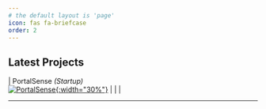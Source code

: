 ```yaml
---
# the default layout is 'page'
icon: fas fa-briefcase
order: 2
---
```


## Latest Projects

| PortalSense *(Startup)* <br> [![PortalSense]({{site.url}}/assets/img/portfolio/PortalSense.jpg){:width="30%"}]({{site.url}}/projects/PortalSense) | | |

<!-- 
## 2021-2022

| ExciteOMeter *(Unity-Paper)*  <a href="{{site.url}}/projects/ExciteOMeter"><img src="{{site.url}}/assets/img/portfolio/EoM/architecture.jpg" width="80%"> </a> | KinemaTS *(Python-Paper)* <a href="{{site.url}}/projects/KinemaTS"><img src="{{site.url}}/assets/img/portfolio/KinemaTS.jpg" width="100%"> </a>  | 

## 2019-2020

| BioPhyS *(Research Paper)* <br> <a href="{{site.url}}/projects/BioPhyS"><img src="{{site.url}}/assets/img/portfolio/BioPhyS.png" width="100%"> </a> | PARE-VR *(Master's Thesis)* <br> <a href="{{site.url}}/projects/PARE-VR"><img src="{{site.url}}/assets/img/portfolio/PARE-VR.jpg" width="100%"> </a> | EasyBlood *(Master's Project)* <br> <a href="{{site.url}}/projects/EasyBlood"><img src="{{site.url}}/assets/img/portfolio/EasyBlood.jpg" width="100%"> </a> | 

## 2017-2018

| BL Engine & CAVE *(HCI)* <br> <a href="{{site.url}}/projects/BLEngine"> <img src="{{site.url}}/assets/img/portfolio/Unity3D.png" width="100%"> </a> | 3Dream *(Research Paper)* <br> <a href="{{site.url}}/projects/3Dream"><img src="{{site.url}}/assets/img/portfolio/3Dream.png" width="100%"> </a> | ArmRehabVR *(Project)* <br> <a href="{{site.url}}/projects/ArmRehabVR"><img src="{{site.url}}/assets/img/portfolio/ArmRehabVR.jpg" width="100%"> </a>

## 2015-2016

|ViLimbs *(AR Rehab)* <br> <a href="{{site.url}}/projects/ViLimbs"><img src="{{site.url}}/assets/img/portfolio/ViLimbs.png" width="100%"> </a> | Display Cluster *(HCI)* <br> <a href="{{site.url}}/projects/DisplayCluster"><img src="{{site.url}}/assets/img/portfolio/DisplayCluster.jpg" width="100%"> </a> | Quality Control *(CV)* <br> <a href="{{site.url}}/projects/QualityControl"><img src="{{site.url}}/assets/img/portfolio/QualityControl.png" width="100%"> </a>| Know Yourself *(EduGame)* <br> <a href="{{site.url}}/projects/KnowYourself"><img src="{{site.url}}/assets/img/portfolio/Conocete.png" width="100%"> </a> -->

---